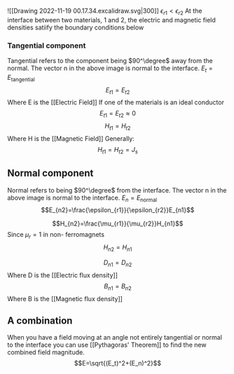 ![[Drawing 2022-11-19 00.17.34.excalidraw.svg|300]]
$\epsilon_{r1} < \epsilon_{r2}$
At the interface between two materials, 1 and 2, the electric and magnetic field densities satiify the boundary conditions below

### Tangential component
Tangential refers to the component being $90^\degree$ away from the normal. The vector n in the above image is normal to the interface. $E_t = E_\text{tangential}$
$$E_{t1} = E_{t2}$$
Where E is the [[Electric Field]]
If one of the materials is an ideal conductor
$$E_{t1} = E_{t2} \approx 0$$
$$H_{t1} = H_{t2}$$
Where H is the [[Magnetic Field]]
Generally:
$$H_{t1} = H_{t2}=J_s$$
## Normal component
Normal refers to being $90^\degree$ from the interface. The vector n in the above image is normal to the interface. $E_n = E_\text{normal}$
$$E_{n2}=\frac{\epsilon_{r1}}{\epsilon_{r2}}E_{n1}$$

$$H_{n2}=\frac{\mu_{r1}}{\mu_{r2}}H_{n1}$$
Since $\mu_r = 1$ in non- ferromagnets
$$H_{n2}=H_{n1}$$

$$D_{n1}=D_{n2}$$
Where D is the [[Electric flux density]]
$$B_{n1}=B_{n2}$$
Where B is the [[Magnetic flux density]]

## A combination
When you have a field moving at an angle not entirely tangential or normal to the interface you can use [[Pythagoras' Theorem]] to find the new combined field magnitude.
$$E=\sqrt{(E_t)^2+(E_n)^2}$$